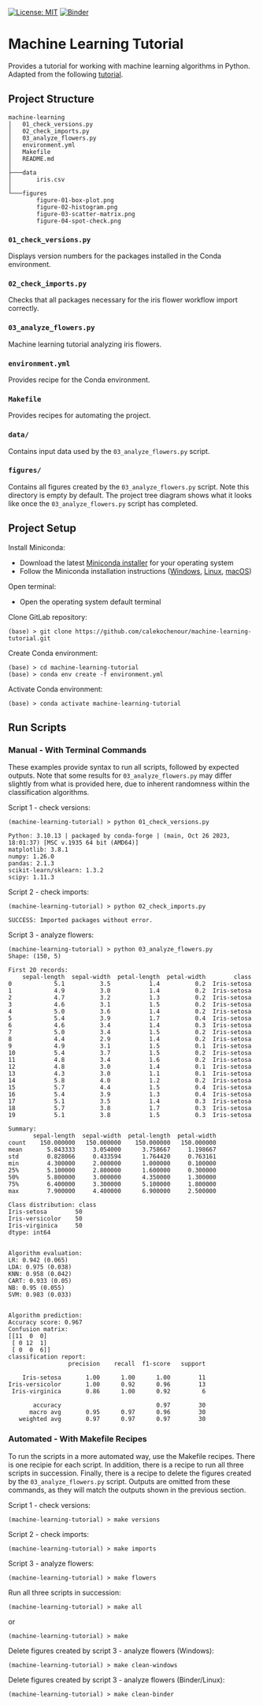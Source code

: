 [![License: MIT](https://img.shields.io/badge/License-MIT-yellow.svg)](https://opensource.org/licenses/MIT)
[![Binder](https://mybinder.org/badge_logo.svg)](https://mybinder.org/v2/gh/calekochenour/machine-learning-tutorial/main)

# Machine Learning Tutorial

Provides a tutorial for working with machine learning algorithms in Python. Adapted from the following [tutorial](https://machinelearningmastery.com/machine-learning-in-python-step-by-step/).

## Project Structure

```
machine-learning
│   01_check_versions.py
│   02_check_imports.py
│   03_analyze_flowers.py
│   environment.yml
│   Makefile
│   README.md
│
├───data
│       iris.csv
│
└───figures
        figure-01-box-plot.png
        figure-02-histogram.png
        figure-03-scatter-matrix.png
        figure-04-spot-check.png
```

### `01_check_versions.py`

Displays version numbers for the packages installed in the Conda environment.

### `02_check_imports.py`

Checks that all packages necessary for the iris flower workflow import correctly.

### `03_analyze_flowers.py`

Machine learning tutorial analyzing iris flowers.

### `environment.yml`

Provides recipe for the Conda environment.

### `Makefile`

Provides recipes for automating the project.

### `data/`

Contains input data used by the `03_analyze_flowers.py` script.

### `figures/`

Contains all figures created by the `03_analyze_flowers.py` script. Note this directory is empty by default. The project tree diagram shows what it looks like once the `03_analyze_flowers.py` script has completed.

## Project Setup

Install Miniconda:

* Download the latest [Miniconda installer](https://docs.conda.io/en/latest/miniconda.html#latest-miniconda-installer-links) for your operating system
* Follow the Miniconda installation instructions ([Windows](https://conda.io/projects/conda/en/latest/user-guide/install/windows.html), [Linux](https://conda.io/projects/conda/en/latest/user-guide/install/linux.html), [macOS](https://conda.io/projects/conda/en/latest/user-guide/install/macos.html))

Open terminal:

* Open the operating system default terminal

Clone GitLab repository:

```commandline
(base) > git clone https://github.com/calekochenour/machine-learning-tutorial.git
```

Create Conda environment:

```commandline
(base) > cd machine-learning-tutorial
(base) > conda env create -f environment.yml
```

Activate Conda environment:

```commandline
(base) > conda activate machine-learning-tutorial
```

## Run Scripts

### Manual - With Terminal Commands

These examples provide syntax to run all scripts, followed by expected outputs. Note that some results for `03_analyze_flowers.py` may differ slightly from what is provided here, due to inherent randomness within the classification algorithms.

Script 1 - check versions:

```commandline
(machine-learning-tutorial) > python 01_check_versions.py

Python: 3.10.13 | packaged by conda-forge | (main, Oct 26 2023, 18:01:37) [MSC v.1935 64 bit (AMD64)]
matplotlib: 3.8.1
numpy: 1.26.0
pandas: 2.1.3
scikit-learn/sklearn: 1.3.2
scipy: 1.11.3
```

Script 2 - check imports:

```commandline
(machine-learning-tutorial) > python 02_check_imports.py

SUCCESS: Imported packages without error.
```

Script 3 - analyze flowers:

```commandline
(machine-learning-tutorial) > python 03_analyze_flowers.py
Shape: (150, 5)

First 20 records:
    sepal-length  sepal-width  petal-length  petal-width        class
0            5.1          3.5           1.4          0.2  Iris-setosa
1            4.9          3.0           1.4          0.2  Iris-setosa
2            4.7          3.2           1.3          0.2  Iris-setosa
3            4.6          3.1           1.5          0.2  Iris-setosa
4            5.0          3.6           1.4          0.2  Iris-setosa
5            5.4          3.9           1.7          0.4  Iris-setosa
6            4.6          3.4           1.4          0.3  Iris-setosa
7            5.0          3.4           1.5          0.2  Iris-setosa
8            4.4          2.9           1.4          0.2  Iris-setosa
9            4.9          3.1           1.5          0.1  Iris-setosa
10           5.4          3.7           1.5          0.2  Iris-setosa
11           4.8          3.4           1.6          0.2  Iris-setosa
12           4.8          3.0           1.4          0.1  Iris-setosa
13           4.3          3.0           1.1          0.1  Iris-setosa
14           5.8          4.0           1.2          0.2  Iris-setosa
15           5.7          4.4           1.5          0.4  Iris-setosa
16           5.4          3.9           1.3          0.4  Iris-setosa
17           5.1          3.5           1.4          0.3  Iris-setosa
18           5.7          3.8           1.7          0.3  Iris-setosa
19           5.1          3.8           1.5          0.3  Iris-setosa

Summary:
       sepal-length  sepal-width  petal-length  petal-width
count    150.000000   150.000000    150.000000   150.000000
mean       5.843333     3.054000      3.758667     1.198667
std        0.828066     0.433594      1.764420     0.763161
min        4.300000     2.000000      1.000000     0.100000
25%        5.100000     2.800000      1.600000     0.300000
50%        5.800000     3.000000      4.350000     1.300000
75%        6.400000     3.300000      5.100000     1.800000
max        7.900000     4.400000      6.900000     2.500000

Class distribution: class
Iris-setosa        50
Iris-versicolor    50
Iris-virginica     50
dtype: int64


Algorithm evaluation:
LR: 0.942 (0.065)
LDA: 0.975 (0.038)
KNN: 0.958 (0.042)
CART: 0.933 (0.05)
NB: 0.95 (0.055)
SVM: 0.983 (0.033)


Algorithm prediction:
Accuracy score: 0.967
Confusion matrix:
[[11  0  0]
 [ 0 12  1]
 [ 0  0  6]]
classification report:
                 precision    recall  f1-score   support

    Iris-setosa       1.00      1.00      1.00        11
Iris-versicolor       1.00      0.92      0.96        13
 Iris-virginica       0.86      1.00      0.92         6

       accuracy                           0.97        30
      macro avg       0.95      0.97      0.96        30
   weighted avg       0.97      0.97      0.97        30
```

### Automated - With Makefile Recipes

To run the scripts in a more automated way, use the Makefile recipes. There is one recipie for each script. In addition, there is a recipe to run all three scripts in succession. Finally, there is a recipe to delete the figures created by the `03_analyze_flowers.py` script. Outputs are omitted from these commands, as they will match the outputs shown in the previous section.

Script 1 - check versions:

```commandline
(machine-learning-tutorial) > make versions
```

Script 2 - check imports:

```commandline
(machine-learning-tutorial) > make imports
```

Script 3 - analyze flowers:

```commandline
(machine-learning-tutorial) > make flowers
```

Run all three scripts in succession:

```commandline
(machine-learning-tutorial) > make all
```

or

```commandline
(machine-learning-tutorial) > make
```

Delete figures created by script 3 - analyze flowers (Windows):

```commandline
(machine-learning-tutorial) > make clean-windows
```

Delete figures created by script 3 - analyze flowers (Binder/Linux):

```commandline
(machine-learning-tutorial) > make clean-binder
```
